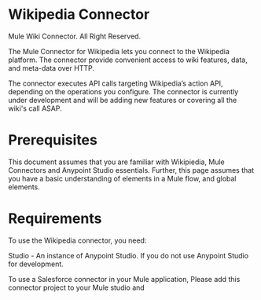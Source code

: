 # Wikipedia Connector
Mule Wiki Connector. All Right Reserved.

The Mule Connector for Wikipedia lets you connect to the Wikipedia platform. The connector provide convenient access to wiki features, data, and meta-data over HTTP.

The connector executes API calls targeting Wikipedia’s action API, depending on the operations you configure. 
The connector is currently under development and will be adding new features or covering all the wiki's call ASAP.

# Prerequisites

This document assumes that you are familiar with Wikipiedia, Mule Connectors and Anypoint Studio essentials. Further, this page assumes that you have a basic understanding of elements in a Mule flow, and global elements.

# Requirements

To use the Wikipedia connector, you need:

Studio - An instance of Anypoint Studio. If you do not use Anypoint Studio for development.

To use a Salesforce connector in your Mule application, Please add this connector project to your Mule studio and 
